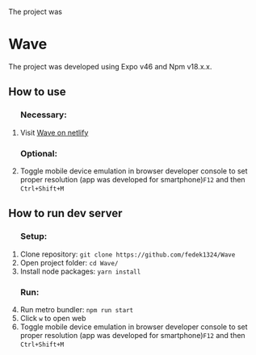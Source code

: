 The project was

# Wave
<p>The project was developed using Expo v46 and Npm v18.x.x.</p>

## How to use

<ol>  
  <h3>Necessary:</h3>
  <li>Visit <a href="https://wavesocial.netlify.app/" target="_blank">Wave on netlify</a></li>
  <h3>Optional:</h3>
  <li>Toggle mobile device emulation in browser developer console to set proper resolution (app was developed for smartphone)<code>F12</code> and then <code>Ctrl+Shift+M</code></li>
</ol>


## How to run dev server

<ol>  
  <h3>Setup:</h3>
  <li>Clone repository: <code>git clone https://github.com/fedek1324/Wave</code></li>
  <li>Open project folder: <code>cd Wave/</code></li>
  <li>Install node packages: <code>yarn install</code></li>
  <h3>Run:</h3>
  <li>Run metro bundler: <code>npm run start</code></li>
  <li>Click <code>w</code> to open web</li>
  <li>Toggle mobile device emulation in browser developer console to set proper resolution (app was developed for smartphone)<code>F12</code> and then <code>Ctrl+Shift+M</code></li>
</ol>